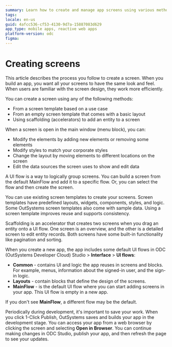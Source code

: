 ```yaml
---
summary: Learn how to create and manage app screens using various methods in OutSystems Developer Cloud (ODC), ensuring consistency and efficiency in design.
tags:
locale: en-us
guid: 4afcc536-cf53-4130-9d7a-15887083d629
app_type: mobile apps, reactive web apps
platform-version: odc
figma:
---
```

# Creating screens

This article describes the process you follow to create a screen. When you build an app, you want all your screens to have the same look and feel. When users are familiar with the screen design, they work more efficiently.

You can create a screen using any of the following methods:

* From a screen template based on a use case
* From an empty screen template that comes with a basic layout
* Using scaffolding (accelerators) to add an entity to a screen

When a screen is open in the main window (menu block), you can:

* Modify the elements by adding new elements or removing some elements
* Modify styles to match your corporate styles
* Change the layout by moving elements to different locations on the screen
* Edit the data sources the screen uses to show and edit data

A UI flow is a way to logically group screens. You can build a screen from the default MainFlow and add it to a specific flow. Or, you can select the flow and then create the screen.

You can use existing screen templates to create your screens. Screen templates have predefined layouts, widgets, components, styles, and logic. Some OutSystems screen templates also come with sample data. Using a screen template improves reuse and supports consistency.

Scaffolding is an accelerator that creates two screens when you drag an entity onto a UI flow. One screen is an overview, and the other is a detailed screen to edit entity records. Both screens have some built-in functionality like pagination and sorting.

When you create a new app, the app includes some default UI flows in ODC (OutSystems Developer Cloud) Studio > **Interface** > **UI flows**:

* **Common** - contains UI and logic the app reuses in screens and blocks. For example, menus, information about the signed-in user, and the sign-in logic.
* **Layouts** - contain blocks that define the design of the screens.
* **MainFlow** - is the default UI flow where you can start adding screens in your app. This UI flow is empty in a new app.

<div class="info" markdown="1">

If you don't see **MainFlow**, a different flow may be the default.

</div>

Periodically during development, it's important to save your work. When you click 1-Click Publish, OutSystems saves and builds your app in the development stage. You can access your app from a web browser by clicking the screen and selecting **Open in Browser**. You can continue making changes in ODC Studio, publish your app, and then refresh the page to see your updates.
